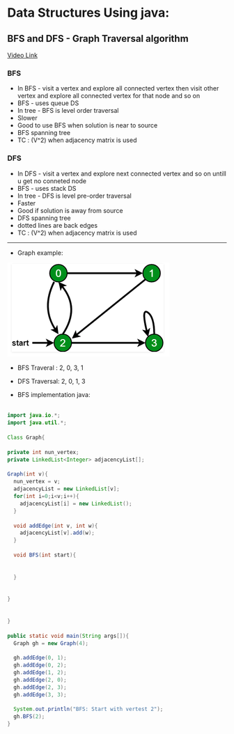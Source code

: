 # Data Structures Using java:


## BFS and DFS - Graph Traversal algorithm

[Video Link](https://www.youtube.com/watch?v=pcKY4hjDrxk)

### BFS
- In BFS - visit a vertex and explore all connected vertex then visit other vertex and explore all connected vertex for that node and so on
- BFS - uses queue DS
- In tree - BFS is level order traversal
- Slower
- Good to use BFS when solution is near to source
- BFS spanning tree
- TC : (V^2) when adjacency matrix is used

### DFS
- In DFS - visit a vertex and explore next connected vertex and so on untill u get no conneted node
- BFS - uses stack DS
- In tree - DFS is level pre-order traversal
- Faster
- Good if solution is away from source
- DFS spanning tree
- dotted lines are back edges
- TC : (V^2) when adjacency matrix is used

---

- Graph example:

![graph-bfs-dfs](./images/graph-bfs-dfs.png)

- BFS Traveral : 2, 0, 3, 1
- DFS Traversal: 2, 0, 1, 3

- BFS implementation java:
```java

import java.io.*;
import java.util.*;

Class Graph{

private int nun_vertex;
private LinkedList<Integer> adjacencyList[];

Graph(int v){
  nun_vertex = v;
  adjacencyList = new LinkedList[v];
  for(int i=0;i<v;i++){
    adjacencyList[i] = new LinkedList();
  }
  
  void addEdge(int v, int w){
    adjacencyList[v].add(w);
  }
  
  void BFS(int start){
    
  
  }
  

}


}

public static void main(String args[]){
  Graph gh = new Graph(4);
  
  gh.addEdge(0, 1);
  gh.addEdge(0, 2);
  gh.addEdge(1, 2);
  gh.addEdge(2, 0);
  gh.addEdge(2, 3);
  gh.addEdge(3, 3);
  
  System.out.println("BFS: Start with vertest 2");
  gh.BFS(2);
}
```




